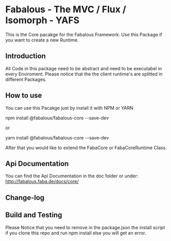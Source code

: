 # Fabalous - The MVC / Flux / Isomorph - YAFS
This is the Core pacakge for the Fabalous Framework. Use this Package if you want to create a new Runtime.

## Introduction
All Code in this package need to be abstract and need to be executabel in every Enviroment.
Please notice that the the client runtime's are splitted in different Packages.

## How to use
You can use this Pacakge just by install it with NPM or YARN
 
npm install @fabalous/fabalous-core --save-dev

or

yarn install @fabalous/fabalous-core --save-dev

After that you would like to extend the FabaCore or FabaCoreRuntime Class.

## Api Documentation
You can find the Api Documentation in the doc folder or under: http://fabalous.faba.de/docs/core/

## Change-log


## Build and Testing
Please Notice that you need to remove in the package.json the install script if you clone this repo and run npm install else you will get an error.

